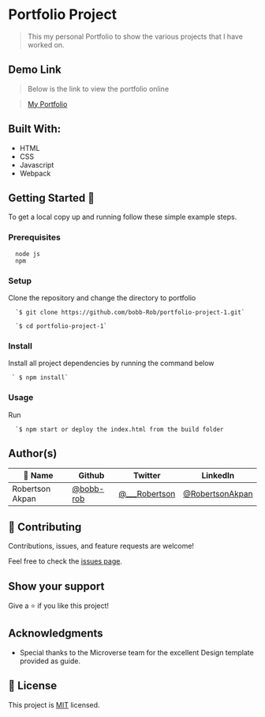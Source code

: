 # Portfolio Project

> This my personal Portfolio to show the various projects that I have worked on.

## Demo Link
> Below is the link to view the portfolio online

> [My Portfolio](https://robertsonakpan.netlify.app/)

## Built With:

- HTML
- CSS
- Javascript
- Webpack

## Getting Started 🙌

To get a local copy up and running follow these simple example steps.

### Prerequisites
```
  node js
  npm

```
### Setup
Clone the repository and change the directory to portfolio

``` 
  `$ git clone https://github.com/bobb-Rob/portfolio-project-1.git`

  `$ cd portfolio-project-1`

```

### Install
Install all project dependencies by running the command below
 
``` 
 ` $ npm install`
```
### Usage

Run
``` 
  `$ npm start or deploy the index.html from the build folder 
```


## Author(s)

| 👤 Name | Github | Twitter | LinkedIn |
|------|--------|---------|----------|
|Robertson Akpan|[@bobb-rob](https://github.com/bobb-rob)|[@___Robertson](https://twitter.com/___Robertson)|[@RobertsonAkpan](https://www.linkedin.com/in/robertsonakpan/)|


## 🤝 Contributing

Contributions, issues, and feature requests are welcome!

Feel free to check the [issues page](../../issues/).

## Show your support

Give a ⭐️ if you like this project!

## Acknowledgments

- Special thanks to the Microverse team for the excellent Design template provided as guide.

## 📝 License

This project is [MIT](./MIT.md) licensed.
